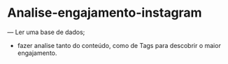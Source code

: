 # Analise-engajamento-instagram
 
— Ler uma base de dados;
- fazer analise tanto do conteúdo, como de Tags para descobrir o maior engajamento.
